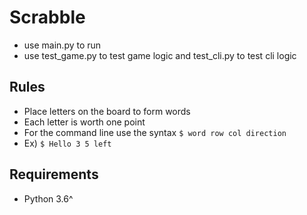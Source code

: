 # Scrabble 
- use main.py to run 
- use test_game.py to test game logic and test_cli.py to test cli logic

## Rules
- Place letters on the board to form words
- Each letter is worth one point
- For the command line use the syntax `$ word row col direction `
- Ex) `$ Hello 3 5 left`

## Requirements
- Python 3.6^